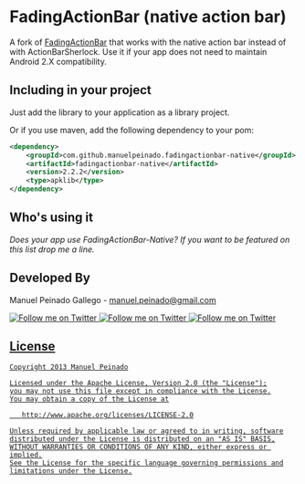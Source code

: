 FadingActionBar (native action bar)
=====================================

A fork of [FadingActionBar][1] that works with the native action bar instead of with ActionBarSherlock. Use it if your app does not need to maintain Android  2.X compatibility.

Including in your project
-------------------------

Just add the library to your application as a library project.

Or if you use maven, add the following dependency to your pom:

```xml
<dependency>
    <groupId>com.github.manuelpeinado.fadingactionbar-native</groupId>
    <artifactId>fadingactionbar-native</artifactId>
    <version>2.2.2</version>
    <type>apklib</type>
</dependency>
```

Who's using it
--------------
 
*Does your app use FadingActionBar-Native? If you want to be featured on this list drop me a line.*


Developed By
------------

Manuel Peinado Gallego - <manuel.peinado@gmail.com>

<a href="https://twitter.com/mpg2">
  <img alt="Follow me on Twitter"
       src="https://raw.github.com/ManuelPeinado/NumericPageIndicator/master/art/twitter.png" />
</a>
<a href="https://plus.google.com/106514622630861903655">
  <img alt="Follow me on Twitter"
       src="https://raw.github.com/ManuelPeinado/NumericPageIndicator/master/art/google-plus.png" />
</a>
<a href="http://www.linkedin.com/pub/manuel-peinado-gallego/1b/435/685">
  <img alt="Follow me on Twitter"
       src="https://raw.github.com/ManuelPeinado/NumericPageIndicator/master/art/linkedin.png" />

License
-----------

    Copyright 2013 Manuel Peinado

    Licensed under the Apache License, Version 2.0 (the "License");
    you may not use this file except in compliance with the License.
    You may obtain a copy of the License at

       http://www.apache.org/licenses/LICENSE-2.0

    Unless required by applicable law or agreed to in writing, software
    distributed under the License is distributed on an "AS IS" BASIS,
    WITHOUT WARRANTIES OR CONDITIONS OF ANY KIND, either express or implied.
    See the License for the specific language governing permissions and
    limitations under the License.




 [1]: https://github.com/ManuelPeinado/FadingActionBar
 [2]: https://github.com/jgilfelt/android-viewbadger
 [3]: http://www.iconeden.com
